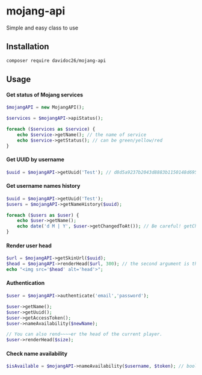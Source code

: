 # mojang-api

Simple and easy class to use

## Installation

```bash
composer require davidoc26/mojang-api
```

## Usage

#### Get status of Mojang services

```php
$mojangAPI = new MojangAPI();

$services = $mojangAPI->apiStatus();

foreach ($services as $service) {
    echo $service->getName(); // the name of service
    echo $service->getStatus(); // can be green/yellow/red
}
```

#### Get UUID by username

```php
$uuid = $mojangAPI->getUuid('Test'); // d8d5a9237b2043d8883b1150148d6955
```

#### Get username names history

```php
$uuid = $mojangAPI->getUuid('Test');
$users = $mojangAPI->getNameHistory($uuid);

foreach ($users as $user) {
    echo $user->getName();
    echo date('d M | Y', $user->getChangedToAt()); // Be careful! getChangedToAt() can return null
}
```

#### Render user head

```php
$url = $mojangAPI->getSkinUrl($uuid);
$head = $mojangAPI->renderHead($url, 300); // the second argument is the size of head
echo "<img src='$head' alt='head'>";
```

#### Authentication

```php
$user = $mojangAPI->authenticate('email','password');

$user->getName();
$user->getUuid();
$user->getAccessToken();
$user->nameAvailability($newName); 

// You can also rend~~~~er the head of the current player.
$user->renderHead($size);
```

#### Check name availability

```php
$isAvailable = $mojangAPI->nameAvailability($username, $token); // bool
```

